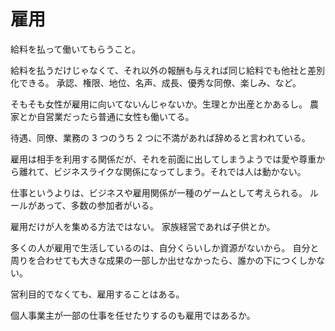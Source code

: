 # 雇用

給料を払って働いてもらうこと。

給料を払うだけじゃなくて、それ以外の報酬も与えれば同じ給料でも他社と差別化できる。
承認、権限、地位、名声、成長、優秀な同僚、楽しみ、など。

そもそも女性が雇用に向いてないんじゃないか。生理とか出産とかあるし。
農家とか自営業だったら普通に女性も働いてる。

待遇、同僚、業務の 3 つのうち 2 つに不満があれば辞めると言われている。

雇用は相手を利用する関係だが、それを前面に出してしまうようでは愛や尊重から離れて、ビジネスライクな関係になってしまう。それでは人は動かない。

仕事というよりは、ビジネスや雇用関係が一種のゲームとして考えられる。
ルールがあって、多数の参加者がいる。

雇用だけが人を集める方法ではない。
家族経営であれば子供とか。

多くの人が雇用で生活しているのは、自分くらいしか資源がないから。
自分と周りを合わせても大きな成果の一部しか出せなかったら、誰かの下につくしかない。

営利目的でなくても、雇用することはある。

個人事業主が一部の仕事を任せたりするのも雇用ではあるか。
